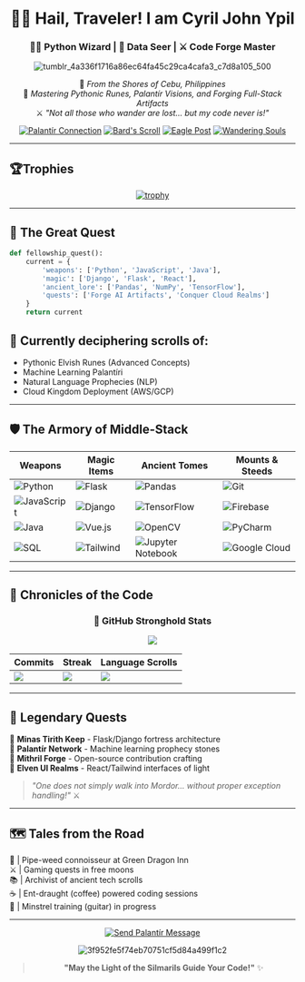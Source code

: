 <div align="center">
  
# 🧝‍♂️ Hail, Traveler! I am Cyril John Ypil  
### 🧙‍♂️ Python Wizard | 🔮 Data Seer | ⚔️ Code Forge Master

![tumblr_4a336f1716a86ec64fa45c29ca4cafa3_c7d8a105_500](https://github.com/user-attachments/assets/e1b729c8-8a0b-44a5-9eca-eb785b03bde8)<br>


🌄 *From the Shores of Cebu, Philippines*  
📜 *Mastering Pythonic Runes, Palantír Visions, and Forging Full-Stack Artifacts*  
⚔️ *"Not all those who wander are lost... but my code never is!"*

[![Palantír Connection](https://img.shields.io/badge/LinkedIn-Connect-0d5c0d?style=for-the-badge&logo=linkedin&logoColor=white&labelColor=2c7a2c)](http://linkedin.com/in/cyril-john-ypil-030b52299)
[![Bard's Scroll](https://img.shields.io/badge/YouTube-Subscribe-cc241d?style=for-the-badge&logo=youtube&logoColor=white)](https://www.youtube.com/@cyrilypil)
[![Eagle Post](https://img.shields.io/badge/Twitter-Follow-1DA1F2?style=for-the-badge&logo=twitter&logoColor=white)](https://x.com/cryoyohan)
[![Wandering Souls](https://komarev.com/ghpvc/?username=CryoYohan&label=Wandering%20Souls&color=2c7a2c&style=for-the-badge)](https://github.com/CryoYohan)

</div>

---

## 🏆Trophies
<div align="center">
  
[![trophy](https://github-profile-trophy.vercel.app/?username=CryoYohan&row=1)](https://github.com/ryo-ma/github-profile-trophy)
  
</div>

---

## 🔮 The Great Quest

```python
def fellowship_quest():
    current = {
        'weapons': ['Python', 'JavaScript', 'Java'], 
        'magic': ['Django', 'Flask', 'React'],
        'ancient_lore': ['Pandas', 'NumPy', 'TensorFlow'],
        'quests': ['Forge AI Artifacts', 'Conquer Cloud Realms']
    }
    return current
```
## 📜 Currently deciphering scrolls of:

- Pythonic Elvish Runes (Advanced Concepts)  
- Machine Learning Palantíri  
- Natural Language Prophecies (NLP)  
- Cloud Kingdom Deployment (AWS/GCP)  

---

## 🛡️ The Armory of Middle-Stack

| **Weapons** | **Magic Items** | **Ancient Tomes** | **Mounts & Steeds** |
|-------------|-----------------|-------------------|---------------------|
| ![Python](https://img.shields.io/badge/python-%233776AB?style=for-the-badge&logo=python&logoColor=ffd343) | ![Flask](https://img.shields.io/badge/flask-%23000.svg?style=for-the-badge&logo=flask&logoColor=white) | ![Pandas](https://img.shields.io/badge/pandas-%23150458.svg?style=for-the-badge&logo=pandas&logoColor=white) | ![Git](https://img.shields.io/badge/git-%23F05033.svg?style=for-the-badge&logo=git&logoColor=white) |
| ![JavaScript](https://img.shields.io/badge/javascript-%23323330.svg?style=for-the-badge&logo=javascript&logoColor=%23F7DF1E) | ![Django](https://img.shields.io/badge/django-%23092E20.svg?style=for-the-badge&logo=django&logoColor=white) | ![TensorFlow](https://img.shields.io/badge/TensorFlow-%23FF6F00.svg?style=for-the-badge&logo=TensorFlow&logoColor=white) | ![Firebase](https://img.shields.io/badge/firebase-%23039BE5.svg?style=for-the-badge&logo=firebase) |
| ![Java](https://img.shields.io/badge/java-%23ED8B00.svg?style=for-the-badge&logo=openjdk&logoColor=white) | ![Vue.js](https://img.shields.io/badge/vuejs-%2335495e.svg?style=for-the-badge&logo=vuedotjs&logoColor=%234FC08D) | ![OpenCV](https://img.shields.io/badge/opencv-%23white.svg?style=for-the-badge&logo=opencv&logoColor=white) | ![PyCharm](https://img.shields.io/badge/pycharm-143?style=for-the-badge&logo=pycharm&logoColor=black&color=black&labelColor=green) |
| ![SQL](https://img.shields.io/badge/sql-%23F29111?style=for-the-badge&logo=mysql&logoColor=white) | ![Tailwind](https://img.shields.io/badge/tailwindcss-%2338B2AC.svg?style=for-the-badge&logo=tailwind-css&logoColor=white) | ![Jupyter Notebook](https://img.shields.io/badge/jupyter-%23FA0F00.svg?style=for-the-badge&logo=jupyter&logoColor=white) | ![Google Cloud](https://img.shields.io/badge/GoogleCloud-%234285F4.svg?style=for-the-badge&logo=google-cloud&logoColor=white) |

---

## 📜 Chronicles of the Code

<div align="center">

### 🏰 GitHub Stronghold Stats
  
![](https://github-readme-activity-graph.vercel.app/graph?username=CryoYohan&theme=merko&area=true&hide_border=true&custom_title=Path%20of%20the%20Commit%20Wizard)
  
| **Commits** | **Streak** | **Language Scrolls** |
|-------------|------------|----------------------|
| ![](https://github-readme-stats.vercel.app/api?username=CryoYohan&show_icons=true&theme=merko&include_all_commits=true&count_private=true) | ![](https://github-readme-streak-stats.herokuapp.com/?user=CryoYohan&theme=merko) | ![](https://github-readme-stats.vercel.app/api/top-langs/?username=CryoYohan&layout=compact&theme=merko) |

</div>

---

## 🏹 Legendary Quests

🔹 **Minas Tirith Keep** - Flask/Django fortress architecture  
🔹 **Palantír Network** - Machine learning prophecy stones  
🔹 **Mithril Forge** - Open-source contribution crafting  
🔹 **Elven UI Realms** - React/Tailwind interfaces of light  

> *"One does not simply walk into Mordor... without proper exception handling!"* ⚔️

---

## 🗺️ Tales from the Road

🍻 | Pipe-weed connoisseur at Green Dragon Inn  
⚔️ | Gaming quests in free moons  
📚 | Archivist of ancient tech scrolls  
☕ | Ent-draught (coffee) powered coding sessions  
🎸 | Minstrel training (guitar) in progress  

---

<div align="center">
  
[![Send Palantír Message](https://img.shields.io/badge/Email-%20Send%20Owl-2c7a2c?style=for-the-badge&logo=minutemailer&logoColor=white)](mailto:your-email@example.com)
  
![3f952fe5f74eb70751cf5d84a499f1c2](https://github.com/user-attachments/assets/3c2c48d4-9d07-45bd-8d86-5a445e72b139)

  
> **"May the Light of the Silmarils Guide Your Code!"** ✨

</div>
